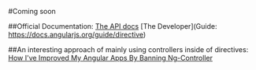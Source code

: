 #Coming soon

##Official Documentation:
[The API docs](https://docs.angularjs.org/api/ng/service/$compile)
[The Developer](Guide: https://docs.angularjs.org/guide/directive)

##An interesting approach of mainly using controllers inside of directives:
[How I've Improved My Angular Apps By Banning Ng-Controller](http://teropa.info/blog/2014/10/24/how-ive-improved-my-angular-apps-by-banning-ng-controller.html)